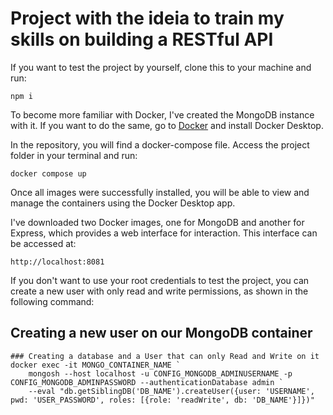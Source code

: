 # Project with the ideia to train my skills on building a **RESTful API**

If you want to test the project by yourself, clone this to your machine and run:
```
npm i
```
To become more familiar with Docker, I've created the MongoDB instance with it. If you want to do the same, go to [Docker](https://www.docker.com/products/docker-desktop/) and install Docker Desktop.

In the repository, you will find a docker-compose file. Access the project folder in your terminal and run:
```
docker compose up
```
Once all images were successfully installed, you will be able to view and manage the containers using the Docker Desktop app.

I've downloaded two Docker images, one for MongoDB and another for Express, which provides a web interface for interaction. This interface can be accessed at:
```
http://localhost:8081
```
If you don't want to use your root credentials to test the project, you can create a new user with only read and write permissions, as shown in the following command:
## Creating a new user on our MongoDB container

```shell
### Creating a database and a User that can only Read and Write on it
docker exec -it MONGO_CONTAINER_NAME `
    mongosh --host localhost -u CONFIG_MONGODB_ADMINUSERNAME -p CONFIG_MONGODB_ADMINPASSWORD --authenticationDatabase admin `
    --eval "db.getSiblingDB('DB_NAME').createUser({user: 'USERNAME', pwd: 'USER_PASSWORD', roles: [{role: 'readWrite', db: 'DB_NAME'}]})"
```
